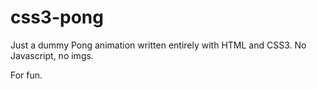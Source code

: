 css3-pong
=========

Just a dummy Pong animation written entirely with HTML and CSS3. No Javascript, no imgs.

For fun.

